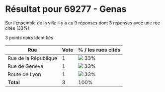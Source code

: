 # Résultat pour 69277 - Genas

Sur l'ensemble de la ville il y a eu 9 réponses dont 3 réponses avec une rue citée (33%)

3 points noirs identifiés

| Rue | Vote | % / les rues cités|
|-----|------|-------------------|
| Rue de la République | 1 | <img src="../../img/bar_33.gif" />&nbsp;33%|
| Rue de Genève | 1 | <img src="../../img/bar_33.gif" />&nbsp;33%|
| Route de Lyon | 1 | <img src="../../img/bar_33.gif" />&nbsp;33%|
| **Total** | 3 | 100%|
